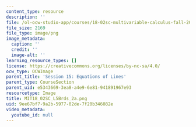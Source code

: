 ```yaml
---
content_type: resource
description: ''
file: /ol-ocw-studio-app/courses/18-02sc-multivariable-calculus-fall-2010/9ee67bf79a2b597702de7f20b346082e_MIT18_02SC_L5Brds_2a.png
file_size: 2169
file_type: image/png
image_metadata:
  caption: ''
  credit: ''
  image-alt: ''
learning_resource_types: []
license: https://creativecommons.org/licenses/by-nc-sa/4.0/
ocw_type: OCWImage
parent_title: 'Session 15: Equations of Lines'
parent_type: CourseSection
parent_uid: e5343669-3ea8-a4e9-6e81-941891967e93
resourcetype: Image
title: MIT18_02SC_L5Brds_2a.png
uid: 9ee67bf7-9a2b-5977-02de-7f20b346082e
video_metadata:
  youtube_id: null
---
```

